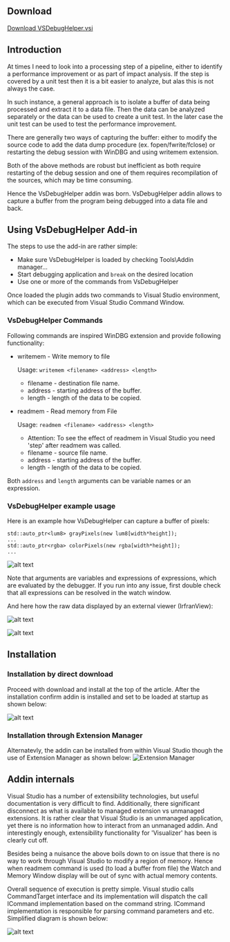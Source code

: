 ## Download
[Download VSDebugHelper.vsi](VSDebugHelper.vsi "VSDebugHelper.vsi")

## Introduction
At times I need to look into a processing step of a pipeline, either to
identify a performance improvement or as part of impact analysis. If 
the step is covered by a unit test then it is a bit easier to analyze, 
but alas this is not always the case.

In such instance, a general approach is to isolate a buffer of data
being processed and extract it to a data file. Then the data can be
analyzed separately or the data can be used to create a unit test. In 
the later case the unit test can be used to test the performance 
improvement.

There are generally two ways of capturing the buffer: either to modify
the source code to add the data dump procedure (ex. fopen/fwrite/fclose)
or restarting the debug session with WinDBG and using writemem extension.

Both of the above methods are robust but inefficient as both require restarting
of the debug session and one of them requires recompilation of the
sources, which may be time consuming. 

Hence the VsDebugHelper addin was born. VsDebugHelper addin allows to
capture a buffer from the program being debugged into a data file and back.


## Using VsDebugHelper Add-in
The steps to use the add-in are rather simple:

+ Make sure VsDebugHelper is loaded by checking Tools\Addin manager...
+ Start debugging application and `break` on the desired location
+ Use one or more of the commands from VsDebugHelper

Once loaded the plugin adds two commands to Visual Studio environment, 
which can be executed from Visual Studio Command Window.

### VsDebugHelper Commands
Following commands are inspired WinDBG extension and provide following 
functionality:

+ writemem - Write memory to file
  
  Usage: `writemem <filename> <address> <length>`
    
  + filename - destination file name.
  + address - starting address of the buffer. 
  + length - length of the data to be copied. 
  
+ readmem - Read memory from File

  Usage: `readmem <filename> <address> <length>`

  + Attention: To see the effect of readmem in Visual Studio you need
'step' after readmem was called.
  + filename - source file name.
  + address - starting address of the buffer. 
  + length - length of the data to be copied.
  
Both `address` and `length` arguments can be variable names or an expression.

### VsDebugHelper example usage
Here is an example how VsDebugHelper can capture a buffer of pixels:

    std::auto_ptr<lum8> grayPixels(new lum8[width*height]);
    ...
    std::auto_ptr<rgba> colorPixels(new rgba[width*height]);
    ...
    

![alt text]({{urls.media}}/command.png "Command")

Note that arguments are variables and expressions of expressions, which are
evaluated by the debugger. If you run into any issue, first double check that
all expressions can be resolved in the watch window.

And here how the raw data displayed by an external viewer (IrfranView): 

![alt text]({{urls.media}}/gray.png "Gray")

![alt text]({{urls.media}}/color.png "Color")

## Installation
### Installation by direct download
Proceed with download and install at the top of the article. After the installation
confirm addin is installed and set to be loaded at startup as shown below:

![alt text]({{urls.media}}/manager.png "Color")

### Installation through Extension Manager
Alternatevly, the addin can be installed from within Visual Studio though
the use of Extension Manager as shown below:
![]({{urls.media}}/extmanager.png "Extension Manager")

## Addin internals
Visual Studio has a number of extensibility technologies, but useful
documentation is very difficult to find. Additionally, there significant
disconnect as what is available to managed extension vs unmanaged
extensions. It is rather clear that Visual Studio is an unmanaged
application, yet there is no information how to interact from an unmanaged 
addin. And interestingly enough, extensibility functionality for 'Visualizer' 
has been is clearly cut off.

Besides being a nuisance the above boils down to on issue that there is no way to
work through Visual Studio to modify a region of memory. Hence when readmem command
is used (to load a buffer from file) the Watch and Memory Window display will be 
out of sync with actual memory contents. 

Overall sequence of execution is pretty simple. Visual studio calls CommandTarget 
interface and its implementation will dispatch the call ICommand implementation based 
on the command string. ICommand implementation is responsible for parsing command 
parameters and etc. Simplified diagram is shown below:

![alt text]({{urls.media}}/execseq.png "Sequence")


